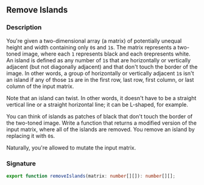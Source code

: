 ## Remove Islands

### Description

You're given a two-dimensional array (a matrix) of potentially unequal height and width containing only `0`s and `1`s. The matrix represents a two-toned image, where each `1` represents black and each `0`represents white. An island is defined as any number of `1`s that are horizontally or vertically adjacent (but not diagonally adjacent) and that don't touch the border of the image. In other words, a group of horizontally or vertically adjacent `1`s isn't an island if any of those `1`s are in the first row, last row, first column, or last column of the input matrix.

Note that an island can twist. In other words, it doesn't have to be a straight vertical line or a straight horizontal line; it can be L-shaped, for example.

You can think of islands as patches of black that don't touch the border of the two-toned image.
Write a function that returns a modified version of the input matrix, where all of the islands are removed. You remove an island by replacing it with `0`s.

Naturally, you're allowed to mutate the input matrix.

### Signature

```typescript
export function removeIslands(matrix: number[][]): number[][];
```
